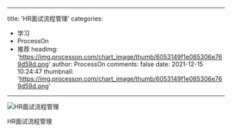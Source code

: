 
---
title: 'HR面试流程管理'
categories: 
 - 学习
 - ProcessOn
 - 推荐
headimg: 'https://img.processon.com/chart_image/thumb/6053149f1e085306e769d59d.png'
author: ProcessOn
comments: false
date: 2021-12-15 10:24:47
thumbnail: 'https://img.processon.com/chart_image/thumb/6053149f1e085306e769d59d.png'
---

<div>   
<img class="thumb" alt="HR面试流程管理" src="https://img.processon.com/chart_image/thumb/6053149f1e085306e769d59d.png" referrerpolicy="no-referrer">
<p>HR面试流程管理</p>  
</div>
            